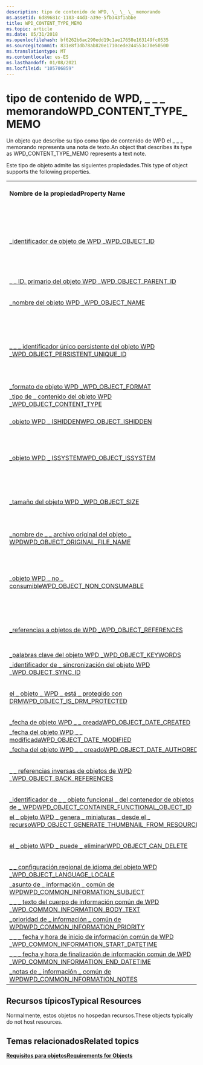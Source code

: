 ```yaml
---
description: tipo de contenido de WPD, \_ \_ \_ memorando
ms.assetid: 6d89681c-1183-44d3-a39e-5fb343f1abbe
title: WPD_CONTENT_TYPE_MEMO
ms.topic: article
ms.date: 05/31/2018
ms.openlocfilehash: bf6262b6ac290edd19c1ae17658e163149fc0535
ms.sourcegitcommit: 831e8f3db78ab820e1710cede244553c70e50500
ms.translationtype: MT
ms.contentlocale: es-ES
ms.lasthandoff: 01/08/2021
ms.locfileid: "105706859"
---
```

# <a name="wpd_content_type_memo"></a><span data-ttu-id="86083-103">tipo de contenido de WPD, \_ \_ \_ memorando</span><span class="sxs-lookup"><span data-stu-id="86083-103">WPD\_CONTENT\_TYPE\_MEMO</span></span>

<span data-ttu-id="86083-104">Un objeto que describe su tipo como tipo de contenido de WPD el \_ \_ \_ memorando representa una nota de texto.</span><span class="sxs-lookup"><span data-stu-id="86083-104">An object that describes its type as WPD\_CONTENT\_TYPE\_MEMO represents a text note.</span></span>

<span data-ttu-id="86083-105">Este tipo de objeto admite las siguientes propiedades.</span><span class="sxs-lookup"><span data-stu-id="86083-105">This type of object supports the following properties.</span></span>



|                                                                                                                       |                                                                                |
|-----------------------------------------------------------------------------------------------------------------------|--------------------------------------------------------------------------------|
| <span data-ttu-id="86083-106">**Nombre de la propiedad**</span><span class="sxs-lookup"><span data-stu-id="86083-106">**Property Name**</span></span>                                                                                                     | <span data-ttu-id="86083-107">**Obligatorio u opcional**</span><span class="sxs-lookup"><span data-stu-id="86083-107">**Required or Optional**</span></span>                                                       |
| [<span data-ttu-id="86083-108">\_identificador de objeto de WPD \_</span><span class="sxs-lookup"><span data-stu-id="86083-108">WPD\_OBJECT\_ID</span></span>](object-properties.md)                                                                | <span data-ttu-id="86083-109">Requerido, de solo lectura.</span><span class="sxs-lookup"><span data-stu-id="86083-109">Required, read-only.</span></span> <span data-ttu-id="86083-110">Un cliente no puede establecer esta propiedad, ni siquiera en el momento de la creación.</span><span class="sxs-lookup"><span data-stu-id="86083-110">A client cannot set this property, even at creation time.</span></span> |
| [<span data-ttu-id="86083-111">\_ \_ ID. primario del objeto WPD \_</span><span class="sxs-lookup"><span data-stu-id="86083-111">WPD\_OBJECT\_PARENT\_ID</span></span>](object-properties.md)                                                 | <span data-ttu-id="86083-112">Obligatorio.</span><span class="sxs-lookup"><span data-stu-id="86083-112">Required.</span></span>                                                                      |
| [<span data-ttu-id="86083-113">\_nombre del objeto WPD \_</span><span class="sxs-lookup"><span data-stu-id="86083-113">WPD\_OBJECT\_NAME</span></span>](object-properties.md)                                                            | <span data-ttu-id="86083-114">Es obligatorio si el objeto representa un archivo.</span><span class="sxs-lookup"><span data-stu-id="86083-114">Required if the object represents a file.</span></span>                                      |
| [<span data-ttu-id="86083-115">\_ \_ \_ identificador único persistente del objeto WPD \_</span><span class="sxs-lookup"><span data-stu-id="86083-115">WPD\_OBJECT\_PERSISTENT\_UNIQUE\_ID</span></span>](object-properties.md)                          | <span data-ttu-id="86083-116">Requerido, de solo lectura.</span><span class="sxs-lookup"><span data-stu-id="86083-116">Required, read-only.</span></span> <span data-ttu-id="86083-117">Un cliente no puede establecer esta propiedad incluso en el momento de la creación.</span><span class="sxs-lookup"><span data-stu-id="86083-117">A client cannot set this property even at creation time.</span></span>  |
| [<span data-ttu-id="86083-118">\_formato de objeto WPD \_</span><span class="sxs-lookup"><span data-stu-id="86083-118">WPD\_OBJECT\_FORMAT</span></span>](object-properties.md)                                                        | <span data-ttu-id="86083-119">Obligatorio.</span><span class="sxs-lookup"><span data-stu-id="86083-119">Required.</span></span>                                                                      |
| [<span data-ttu-id="86083-120">\_tipo de \_ contenido del objeto WPD \_</span><span class="sxs-lookup"><span data-stu-id="86083-120">WPD\_OBJECT\_CONTENT\_TYPE</span></span>](object-properties.md)                                           | <span data-ttu-id="86083-121">Obligatorio.</span><span class="sxs-lookup"><span data-stu-id="86083-121">Required.</span></span>                                                                      |
| [<span data-ttu-id="86083-122">\_objeto WPD \_ ISHIDDEN</span><span class="sxs-lookup"><span data-stu-id="86083-122">WPD\_OBJECT\_ISHIDDEN</span></span>](object-properties.md)                                                    | <span data-ttu-id="86083-123">Es obligatorio si el objeto está oculto.</span><span class="sxs-lookup"><span data-stu-id="86083-123">Required if the object is hidden.</span></span>                                              |
| [<span data-ttu-id="86083-124">\_objeto WPD \_ ISSYSTEM</span><span class="sxs-lookup"><span data-stu-id="86083-124">WPD\_OBJECT\_ISSYSTEM</span></span>](object-properties.md)                                                    | <span data-ttu-id="86083-125">Obligatorio si el objeto es un objeto del sistema (representa un archivo del sistema).</span><span class="sxs-lookup"><span data-stu-id="86083-125">Required if the object is a system object (represents a system file).</span></span>          |
| [<span data-ttu-id="86083-126">\_tamaño del objeto WPD \_</span><span class="sxs-lookup"><span data-stu-id="86083-126">WPD\_OBJECT\_SIZE</span></span>](object-properties.md)                                                            | <span data-ttu-id="86083-127">Obligatorio si el objeto tiene al menos un recurso.</span><span class="sxs-lookup"><span data-stu-id="86083-127">Required if the object has at least one resource.</span></span>                              |
| [<span data-ttu-id="86083-128">\_nombre de \_ \_ archivo original del objeto \_ WPD</span><span class="sxs-lookup"><span data-stu-id="86083-128">WPD\_OBJECT\_ORIGINAL\_FILE\_NAME</span></span>](object-properties.md)                              | <span data-ttu-id="86083-129">Es obligatorio si el objeto representa un archivo.</span><span class="sxs-lookup"><span data-stu-id="86083-129">Required if the object represents a file.</span></span>                                      |
| [<span data-ttu-id="86083-130">\_objeto WPD \_ no \_ consumible</span><span class="sxs-lookup"><span data-stu-id="86083-130">WPD\_OBJECT\_NON\_CONSUMABLE</span></span>](object-properties.md)                                       | <span data-ttu-id="86083-131">Se recomienda si el objeto no está diseñado para su consumo por parte del dispositivo.</span><span class="sxs-lookup"><span data-stu-id="86083-131">Recommended if the object is not meant for consumption by the device.</span></span>          |
| [<span data-ttu-id="86083-132">\_referencias a objetos de WPD \_</span><span class="sxs-lookup"><span data-stu-id="86083-132">WPD\_OBJECT\_REFERENCES</span></span>](object-properties.md)                                                | <span data-ttu-id="86083-133">Obligatorio si el objeto tiene referencias a otros objetos.</span><span class="sxs-lookup"><span data-stu-id="86083-133">Required if the object has references to other objects.</span></span>                        |
| [<span data-ttu-id="86083-134">\_palabras clave del objeto WPD \_</span><span class="sxs-lookup"><span data-stu-id="86083-134">WPD\_OBJECT\_KEYWORDS</span></span>](object-properties.md)                                                    | <span data-ttu-id="86083-135">Opcional.</span><span class="sxs-lookup"><span data-stu-id="86083-135">Optional.</span></span>                                                                      |
| [<span data-ttu-id="86083-136">\_identificador de \_ sincronización del objeto WPD \_</span><span class="sxs-lookup"><span data-stu-id="86083-136">WPD\_OBJECT\_SYNC\_ID</span></span>](object-properties.md)                                                     | <span data-ttu-id="86083-137">Opcional.</span><span class="sxs-lookup"><span data-stu-id="86083-137">Optional.</span></span>                                                                      |
| [<span data-ttu-id="86083-138">el \_ objeto \_ WPD \_ está \_ protegido con DRM</span><span class="sxs-lookup"><span data-stu-id="86083-138">WPD\_OBJECT\_IS\_DRM\_PROTECTED</span></span>](object-properties.md)                                  | <span data-ttu-id="86083-139">Obligatorio si el objeto está protegido por la tecnología DRM.</span><span class="sxs-lookup"><span data-stu-id="86083-139">Required if the object is protected by DRM technology.</span></span>                         |
| [<span data-ttu-id="86083-140">\_fecha de objeto WPD \_ \_ creada</span><span class="sxs-lookup"><span data-stu-id="86083-140">WPD\_OBJECT\_DATE\_CREATED</span></span>](object-properties.md)                                           | <span data-ttu-id="86083-141">Opcional.</span><span class="sxs-lookup"><span data-stu-id="86083-141">Optional.</span></span>                                                                      |
| [<span data-ttu-id="86083-142">\_fecha del objeto WPD \_ \_ modificada</span><span class="sxs-lookup"><span data-stu-id="86083-142">WPD\_OBJECT\_DATE\_MODIFIED</span></span>](object-properties.md)                                         | <span data-ttu-id="86083-143">Se recomienda su uso.</span><span class="sxs-lookup"><span data-stu-id="86083-143">Recommended.</span></span>                                                                   |
| [<span data-ttu-id="86083-144">\_fecha del objeto WPD \_ \_ creado</span><span class="sxs-lookup"><span data-stu-id="86083-144">WPD\_OBJECT\_DATE\_AUTHORED</span></span>](object-properties.md)                                         | <span data-ttu-id="86083-145">Opcional.</span><span class="sxs-lookup"><span data-stu-id="86083-145">Optional.</span></span>                                                                      |
| [<span data-ttu-id="86083-146">\_ \_ referencias inversas de objetos de WPD \_</span><span class="sxs-lookup"><span data-stu-id="86083-146">WPD\_OBJECT\_BACK\_REFERENCES</span></span>](object-properties.md)                                                                | <span data-ttu-id="86083-147">Se recomienda si otro objeto hace referencia al objeto.</span><span class="sxs-lookup"><span data-stu-id="86083-147">Recommended if the object is referenced by another object.</span></span>                     |
| [<span data-ttu-id="86083-148">\_identificador de \_ \_ objeto funcional \_ del contenedor de objetos de \_ WPD</span><span class="sxs-lookup"><span data-stu-id="86083-148">WPD\_OBJECT\_CONTAINER\_FUNCTIONAL\_OBJECT\_ID</span></span>](object-properties.md)     | <span data-ttu-id="86083-149">Opcional.</span><span class="sxs-lookup"><span data-stu-id="86083-149">Optional.</span></span>                                                                      |
| [<span data-ttu-id="86083-150">el \_ objeto WPD \_ genera \_ miniaturas \_ desde el \_ recurso</span><span class="sxs-lookup"><span data-stu-id="86083-150">WPD\_OBJECT\_GENERATE\_THUMBNAIL\_FROM\_RESOURCE</span></span>](object-properties.md) | <span data-ttu-id="86083-151">Opcional.</span><span class="sxs-lookup"><span data-stu-id="86083-151">Optional.</span></span>                                                                      |
| [<span data-ttu-id="86083-152">el \_ objeto WPD \_ puede \_ eliminar</span><span class="sxs-lookup"><span data-stu-id="86083-152">WPD\_OBJECT\_CAN\_DELETE</span></span>](object-properties.md)                                                                     | <span data-ttu-id="86083-153">Es obligatorio si no se puede eliminar el objeto.</span><span class="sxs-lookup"><span data-stu-id="86083-153">Required if the object cannot be deleted.</span></span>                                      |
| [<span data-ttu-id="86083-154">\_ \_ configuración regional de idioma del objeto WPD \_</span><span class="sxs-lookup"><span data-stu-id="86083-154">WPD\_OBJECT\_LANGUAGE\_LOCALE</span></span>](object-properties.md)                                                                | <span data-ttu-id="86083-155">Opcional.</span><span class="sxs-lookup"><span data-stu-id="86083-155">Optional.</span></span>                                                                      |
| [<span data-ttu-id="86083-156">\_asunto de \_ información \_ común de WPD</span><span class="sxs-lookup"><span data-stu-id="86083-156">WPD\_COMMON\_INFORMATION\_SUBJECT</span></span>](object-properties.md)                                                            | <span data-ttu-id="86083-157">Obligatorio.</span><span class="sxs-lookup"><span data-stu-id="86083-157">Required.</span></span>                                                                      |
| [<span data-ttu-id="86083-158">\_ \_ \_ texto del cuerpo de información común de WPD \_</span><span class="sxs-lookup"><span data-stu-id="86083-158">WPD\_COMMON\_INFORMATION\_BODY\_TEXT</span></span>](object-properties.md)                                                         | <span data-ttu-id="86083-159">Se recomienda su uso.</span><span class="sxs-lookup"><span data-stu-id="86083-159">Recommended.</span></span>                                                                   |
| [<span data-ttu-id="86083-160">\_prioridad de \_ información \_ común de WPD</span><span class="sxs-lookup"><span data-stu-id="86083-160">WPD\_COMMON\_INFORMATION\_PRIORITY</span></span>](object-properties.md)                                                           | <span data-ttu-id="86083-161">Se recomienda su uso.</span><span class="sxs-lookup"><span data-stu-id="86083-161">Recommended.</span></span>                                                                   |
| [<span data-ttu-id="86083-162">\_ \_ \_ fecha y hora de inicio de información común de WPD \_</span><span class="sxs-lookup"><span data-stu-id="86083-162">WPD\_COMMON\_INFORMATION\_START\_DATETIME</span></span>](object-properties.md)                                                    | <span data-ttu-id="86083-163">Se recomienda su uso.</span><span class="sxs-lookup"><span data-stu-id="86083-163">Recommended.</span></span>                                                                   |
| [<span data-ttu-id="86083-164">\_ \_ \_ fecha y hora de finalización de información común de WPD \_</span><span class="sxs-lookup"><span data-stu-id="86083-164">WPD\_COMMON\_INFORMATION\_END\_DATETIME</span></span>](object-properties.md)                                                      | <span data-ttu-id="86083-165">Se recomienda su uso.</span><span class="sxs-lookup"><span data-stu-id="86083-165">Recommended.</span></span>                                                                   |
| [<span data-ttu-id="86083-166">\_notas de \_ información \_ común de WPD</span><span class="sxs-lookup"><span data-stu-id="86083-166">WPD\_COMMON\_INFORMATION\_NOTES</span></span>](object-properties.md)                                                              | <span data-ttu-id="86083-167">Opcional.</span><span class="sxs-lookup"><span data-stu-id="86083-167">Optional.</span></span>                                                                      |



 

## <a name="typical-resources"></a><span data-ttu-id="86083-168">Recursos típicos</span><span class="sxs-lookup"><span data-stu-id="86083-168">Typical Resources</span></span>

<span data-ttu-id="86083-169">Normalmente, estos objetos no hospedan recursos.</span><span class="sxs-lookup"><span data-stu-id="86083-169">These objects typically do not host resources.</span></span>

## <a name="related-topics"></a><span data-ttu-id="86083-170">Temas relacionados</span><span class="sxs-lookup"><span data-stu-id="86083-170">Related topics</span></span>

<dl> <dt>

[<span data-ttu-id="86083-171">**Requisitos para objetos**</span><span class="sxs-lookup"><span data-stu-id="86083-171">**Requirements for Objects**</span></span>](requirements-for-objects.md)
</dt> </dl>

 

 



